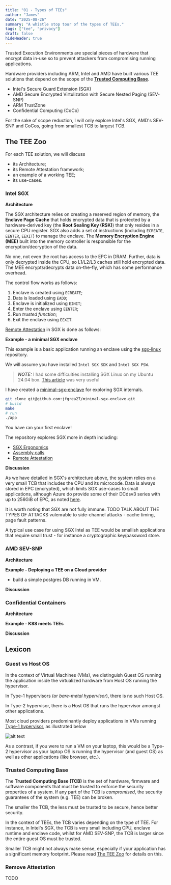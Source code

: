 ```yaml
---
title: "01 - Types of TEEs"
author: "James"
date: "2025-08-26"
summary: "A whistle stop tour of the types of TEEs."
tags: ["tee", "privacy"]
draft: false
hideHeader: true
---
```


Trusted Execution Environments are special pieces of hardware that encrypt data in-use so to prevent attackers from compromising running applications.

Hardware providers including ARM, Intel and AMD have built various TEE solutions that depend on the scope of the [**Trusted Computing Base**](#trusted-computing-base).

- Intel's Secure Guard Extension (SGX)
- AMD Secure Encrypted Virtulization with Secure Nested Paging (SEV-SNP)
- ARM TrustZone
- Confidential Computing (CoCo)

For the sake of scope reduction, I will only explore Intel's SGX, AMD's SEV-SNP and CoCos, going from smallest TCB to largest TCB.

## The TEE Zoo

For each TEE solution, we will discuss

- its Architecture;
- its Remote Attestation framework;
- an example of a working TEE;
- its use-cases.

### Intel SGX

**Architecture**

The SGX architecture relies on creating a reserved region of memory, the **Enclave Page Cache** that holds encrypted data that is protected by a hardware-derived key (the **Root Sealing Key (RSK)**) that only resides in a secure CPU register.
SGX also adds a set of instructions (including `ECREATE`, `EENTER`, `EEXIT`) to manage the enclave.
The **Memory Encryption Engine (MEE)** built into the memory controller is responsible for the encryption/decryption of the data.

No one, not even the root has access to the EPC in DRAM. Further, data is only decrypted inside the CPU, so L1/L2/L3 caches still hold encrypted data. The MEE encrypts/decrypts data on-the-fly, which has some performance overhead.

The control flow works as follows:

1. Enclave is created using `ECREATE`;
2. Data is loaded using `EADD`;
3. Enclave is initialized using `EINIT`;
4. Enter the enclave using `EENTER`;
5. Run _trusted function_;
6. Exit the enclave using `EEXIT`.

[Remote Attestation](#remove-attestation) in SGX is done as follows:

**Example - a minimal SGX enclave**

This example is a basic application running an enclave using the [sgx-linux](https://github.com/intel/linux-sgx) repository.

We will assume you have installed `Intel SGX SDK` and `Intel SGX PSW`.

> **_NOTE:_** I had some difficulties installing SGX Linux on my Ubuntu 24.04 box. [This article](https://codentium.com/setting-up-intel-sgx/) was very useful

I have created a [minimal-sgx-enclave](https://github.com/jfgrea27/minimal-sgx-enclave) for exploring SGX internals.

```sh
git clone git@github.com:jfgrea27/minimal-sgx-enclave.git
# build
make
# run
./app
```

You have ran your first enclave!

The repository explores SGX more in depth including:

- [SGX Ergonomics](https://github.com/jfgrea27/minimal-sgx-enclave/blob/main/README.md#sgx-ergonomics)
- [Assembly calls](https://github.com/jfgrea27/minimal-sgx-enclave/blob/main/README.md#assembly-calls)
- [Remote Attestation](https://github.com/jfgrea27/minimal-sgx-enclave/blob/main/README.md#sgx-ergonomics)

**Discussion**

As we have detailed in SGX's architecture above, the system relies on a very small TCB that includes the CPU and its microcode. Data is always stored in EPC (encrypted), which limits SGX use-cases to small applications, although Azure do provide some of their DCdsv3 series with up to 256GiB of EPC, as noted [here](https://learn.microsoft.com/en-us/azure/virtual-machines/sizes/general-purpose/dcdsv3-series?tabs=sizebasic#sizes-in-series).

It is worth noting that SGX are not fully immune.
TODO TALK ABOUT THE TYPES OF ATTACKS vulenrable to side-channel attacks - cache timing, page fault patterns.

A typical use case for using SGX Intel as TEE would be smallish applications that require small trust - for instance a cryptographic key/password store.

### AMD SEV-SNP

**Architecture**

<!--
- Guest VM full memory is encrypted

- Limitations

  - Attacks inside Guest OS still possible

- when to use

  - cloud deployments where customers don't trust the cloud provider

- Atestation -> what it measures -->

**Example - Deploying a TEE on a Cloud provider**

- build a simple postgres DB running in VM.

**Discussion**

### Confidential Containers

**Architecture**

**Example - K8S meets TEEs**

**Discussion**

## Lexicon

### Guest vs Host OS

In the context of Virtual Machines (VMs), we distinguish Guest OS running the application inside the virtualized hardware from Host OS running the hypervisor.

In Type-1 hypervisors (or _bare-metal hypervisor_), there is no such Host OS.

In Type-2 hypervisor, there is a Host OS that runs the hypervisor amongst other applications.

Most cloud providers predominantly deploy applications in VMs running [Type-1 hypervisor](https://en.wikipedia.org/wiki/Hypervisor), as illustrated below

![alt text](./hypervisor-types.svg "Types of hypervisor - (Wikipedia)")

As a contrast, if you were to run a VM on your laptop, this would be a Type-2 hypervisor as your laptop OS is running the hypervisor (and guest OS) as well as other applications (like browser, etc.).

### Trusted Computing Base

The **Trusted Computing Base (TCB)** is the set of hardware, firmware and software components that must be trusted to enforce the security properties of a system. If any part of the TCB is _compromised_, the security guarantees of the system (e.g. TEE) can be broken.

The smaller the TCB, the less must be trusted to be secure, hence better security.

In the context of TEEs, the TCB varies depending on the type of TEE. For instance, in Intel's SGX, the TCB is very small including CPU, enclave runtime and enclave code, whilst for AMD SEV-SNP, the TCB is larger since the entire guest OS must be trusted.

Smaller TCB might not always make sense, especially if your application has a significant memory footprint. Please read [The TEE Zoo](#the-tee-zoo) for details on this.

### Remove Attestation

TODO
